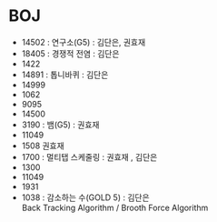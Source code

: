 # BOJ
 
 - 14502 : 연구소(G5) : 김단은, 권효재
 - 18405 : 경쟁적 전염 : 김단은 
 - 1422
 - 14891 : 톱니바퀴 : 김단은
 - 14999
 - 1062
 - 9095
 - 14500
 - 3190 : 뱀(G5) : 권효재
 - 11049
 - 1508 권효재
 - 1700 : 멀티탭 스케줄링 : 권효재 , 김단은 
 - 1300
 - 11049
 - 1931
 - 1038 : 감소하는 수(GOLD 5) : 김단은    
     Back Tracking Algorithm / Brooth Force Algorithm
